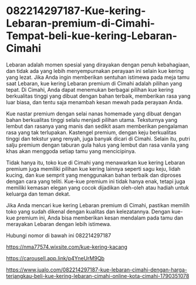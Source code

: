 # 082214297187-Kue-kering-Lebaran-premium-di-Cimahi-Tempat-beli-kue-kering-Lebaran-Cimahi

Lebaran adalah momen spesial yang dirayakan dengan penuh kebahagiaan, dan tidak ada yang lebih menyempurnakan perayaan ini selain kue kering yang lezat. Jika Anda ingin memberikan sentuhan istimewa pada meja tamu saat Lebaran, kue kering Lebaran premium di Cimahi adalah pilihan yang tepat. Di Cimahi, Anda dapat menemukan berbagai pilihan kue kering berkualitas tinggi yang dibuat dengan bahan terbaik, memberikan rasa yang luar biasa, dan tentu saja menambah kesan mewah pada perayaan Anda.

Kue nastar premium dengan selai nanas homemade yang dibuat dengan bahan berkualitas tinggi selalu menjadi pilihan utama. Teksturnya yang lembut dan rasanya yang manis dan sedikit asam memberikan pengalaman rasa yang tak terlupakan. Kastengel premium, dengan keju berkualitas tinggi dan tekstur yang renyah, juga banyak dicari di Cimahi. Selain itu, putri salju premium dengan taburan gula halus yang lembut dan rasa vanila yang khas akan menggoda setiap tamu yang mencicipinya.

Tidak hanya itu, toko kue di Cimahi yang menawarkan kue kering Lebaran premium juga memiliki pilihan kue kering lainnya seperti sagu keju, lidah kucing, dan kue semprit yang menggunakan bahan terbaik dan diproses dengan cara yang teliti. Kue-kue premium ini tidak hanya enak, tetapi juga memiliki kemasan elegan yang cocok dijadikan oleh-oleh atau hadiah untuk keluarga dan teman dekat.

Jika Anda mencari kue kering Lebaran premium di Cimahi, pastikan memilih toko yang sudah dikenal dengan kualitas dan kelezatannya. Dengan kue-kue premium ini, Anda bisa memberikan kesan mendalam pada tamu dan merayakan Lebaran dengan lebih istimewa.

Hubungi nomor di bawah ini
082214297187

https://nma77574.wixsite.com/kue-kering-kacang

https://carousell.app.link/p4YneUrM9Qb

https://www.jualo.com/082214297187-kue-lebaran-cimahi-dengan-harga-terjangkau-beli-kue-kering-lebaran-cimahi-online-kota-cimahi-1790351078

